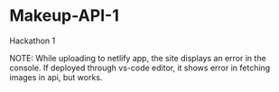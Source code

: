 # Makeup-API-1
Hackathon 1


NOTE: While uploading to netlify app, the site displays an error in the console.
If deployed through vs-code editor, it shows error in fetching images in api, but works.
